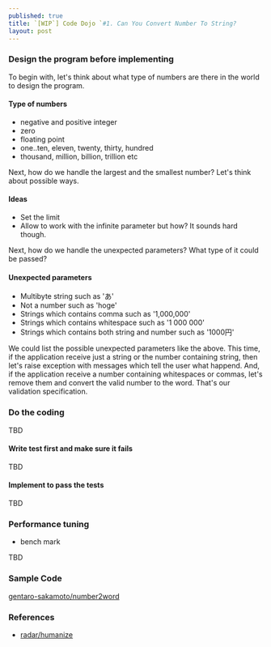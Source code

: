 ```yaml
---
published: true
title: `[WIP`] Code Dojo `#1. Can You Convert Number To String?
layout: post
---
```

### Design the program before implementing

To begin with, let's think about what type of numbers are there in the world to design the program.

#### Type of numbers
- negative and positive integer
- zero
- floating point
- one..ten, eleven, twenty, thirty, hundred
- thousand, million, billion, trillion etc

Next, how do we handle the largest and the smallest number? Let's think about possible ways.

#### Ideas
- Set the limit
- Allow to work with the infinite parameter but how? It sounds hard though.

Next, how do we handle the unexpected parameters? What type of it could be passed?

#### Unexpected parameters
- Multibyte string such as 'あ'
- Not a number such as 'hoge'
- Strings which contains comma such as '1,000,000'
- Strings which contains whitespace such as '1 000 000'
- Strings which contains both string and number such as '1000円'

We could list the possible unexpected parameters like the above. This time, if the application receive just a string or the number containing string, then let's raise exception with messages which tell the user what happend. And, if the application receive a number containing whitespaces or commas, let's remove them and convert the valid number to the word. That's our validation specification.

### Do the coding
TBD

#### Write test first and make sure it fails
TBD

#### Implement to pass the tests
TBD

### Performance tuning
- bench mark

TBD

### Sample Code
[gentaro-sakamoto/number2word](https://github.com/gentaro-sakamoto/number2word)


### References
- [radar/humanize](https://github.com/radar/humanize)
